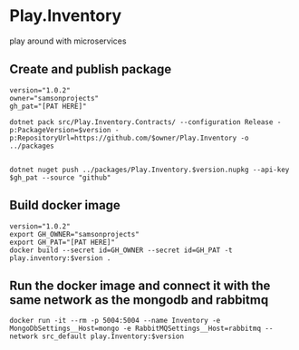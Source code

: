 # Play.Inventory

play around with microservices

## Create and publish package

```
version="1.0.2"
owner="samsonprojects"
gh_pat="[PAT HERE]"

dotnet pack src/Play.Inventory.Contracts/ --configuration Release -p:PackageVersion=$version -p:RepositoryUrl=https://github.com/$owner/Play.Inventory -o ../packages


dotnet nuget push ../packages/Play.Inventory.$version.nupkg --api-key $gh_pat --source "github"

```

## Build docker image

```linux
version="1.0.2"
export GH_OWNER="samsonprojects"
export GH_PAT="[PAT HERE]"
docker build --secret id=GH_OWNER --secret id=GH_PAT -t play.inventory:$version .
```

## Run the docker image and connect it with the same network as the mongodb and rabbitmq

```linux
docker run -it --rm -p 5004:5004 --name Inventory -e MongoDbSettings__Host=mongo -e RabbitMQSettings__Host=rabbitmq --network src_default play.Inventory:$version
```
